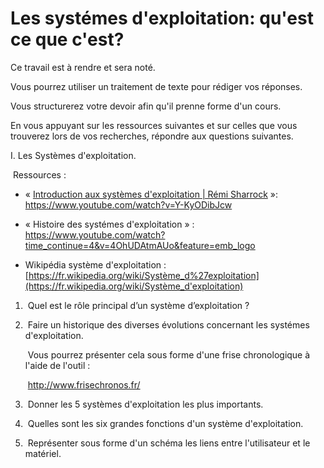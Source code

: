 # Les systémes d'exploitation: qu'est ce que c'est? 

Ce travail est à rendre et sera noté. 

Vous pourrez utiliser un traitement de texte pour rédiger vos réponses. 

Vous structurerez votre devoir afin qu'il prenne forme d'un cours. 

En vous appuyant sur les ressources suivantes et sur celles que vous trouverez lors de vos recherches, répondre aux questions suivantes. 

I. Les Systèmes d'exploitation.

​	Ressources :

- « [Introduction aux systèmes d'exploitation | Rémi Sharrock](https://www.youtube.com/watch?v=Y-KyODibJcw) »: https://www.youtube.com/watch?v=Y-KyODibJcw

- « Histoire des systémes d'exploitation » : https://www.youtube.com/watch?time_continue=4&v=4OhUDAtmAUo&feature=emb_logo

- Wikipédia système d'exploitation : [https://fr.wikipedia.org/wiki/Système_d%27exploitation](https://fr.wikipedia.org/wiki/Système_d'exploitation)

  



1. ​	Quel est le rôle principal d’un système d’exploitation ?

2. ​	Faire un historique des diverses évolutions concernant les systémes d'exploitation.  

   ​	Vous pourrez présenter cela sous forme d'une frise chronologique à l'aide de l'outil :

   ​	http://www.frisechronos.fr/

3. ​	Donner les 5 systèmes d'exploitation les plus importants.

4. ​	Quelles sont les six grandes fonctions d'un système d'exploitation.

5. ​	Représenter sous forme d'un schéma les liens entre l'utilisateur et le matériel.  

   ​	